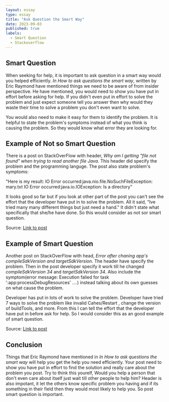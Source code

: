 ```yaml
---
layout: essay
type: essay
title: "Ask Question the Smart Way"
date: 2023-09-03
published: true
labels:
  - Smart Question
  - Stackoverflow
---
```


## Smart Question
When seeking for help, it is important to ask question in a smart way would you helped efficiently. *In How to ask questions the smart way*, written by Eric Raymond have mentioned things we need to be aware of from insider perspective. He have mentioned, you would need to show you have put in effort before asking for help. If you didn't even put in effort to solve the problem and just expect someone tell you answer then why would they waste their time to solve a problem you don't even want to solve. 

You would also need to make it easy for them to identify the problem. It is helpful to state the problem's symptoms instead of what you think is causing the problem. So they would know what error they are looking for.

## Example of Not so Smart Question

There is a post on StackOverFlow with header, *Why am I getting "file not found" when trying to read another file Java*. This header did specify the problem and the programming languge. The post also state problem's symptoms:

"Here is my result: IO Error occurred:java.nio.file.NoSuchFileException: mary.txt IO Error occurred:java.io.IOException: Is a directory"

It looks good so far but if you look at other part of the post you can't see the effort that the developer have put in to solve the problem. All it said, "Ive tried many many different things but just need a hand." It didn't state what specifically that she/he have done. So this would consider as not sor smart question.

Source: <a href="https://stackoverflow.com/questions/77034356/why-am-i-getting-file-not-found-when-trying-to-read-another-file-java"><i class="large github icon "></i>Link to post</a>


## Example of Smart Question

Another post on StackOverFlow with head, *Error after chaning app's compileSdkVersion and targetSdkVersion*. The header have specify the problem. Then in the post developer specify it work till he changed *compileSdkVersion 34* and *targetSdkVersion 34*. Also include the symptom(error message: Execution falied for task ':app:processDebugResources' ....) instead talking about its own guesses on what cause the problem. 

Developer has put in lots of work to solve the problem. Developer have tried 7 ways to solve the problem like invalid Cahes/Restart , change the version of buildTools, and more. From this I can tell the effort that the developer have put in before ask for help. So I would consider this as an good example of smart question.

Source: <a href="https://stackoverflow.com/questions/77032836/error-after-changing-apps-compilesdkversion-and-targetsdkversion"><i class="large github icon "></i>Link to post</a>

## Conclusion

Things that Eric Raymond have mentioned in *In How to ask questions the smart way* will help you get the help you need efficiently. Your post need to show you have put in effort to find the solution and really care about the problem you post. Try to think this yourelf, Would you help a person that don't even care about itself just wait till other people to help him? Header is also impotant, it let the others know specific problem you having and if its something in their field then they would most likely to help you. So post smart question is important.
